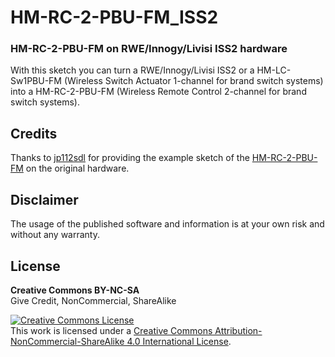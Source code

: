 # HM-RC-2-PBU-FM_ISS2

### HM-RC-2-PBU-FM on RWE/Innogy/Livisi ISS2 hardware

With this sketch you can turn a RWE/Innogy/Livisi ISS2 or a HM-LC-Sw1PBU-FM (Wireless Switch Actuator 1-channel for
brand switch systems) into a HM-RC-2-PBU-FM (Wireless Remote Control 2-channel for
brand switch systems).

## Credits

Thanks to [jp112sdl](https://github.com/jp112sdl) for providing the example sketch of the [HM-RC-2-PBU-FM](https://github.com/jp112sdl/Beispiel_AskSinPP/blob/master/examples/HM-RC-2-PBU-FM/HM-RC-2-PBU-FM.ino) on the original hardware.

## Disclaimer

The usage of the published software and information is at your own risk and without any warranty.

## License

**Creative Commons BY-NC-SA**<br>
Give Credit, NonCommercial, ShareAlike

<a rel="license" href="http://creativecommons.org/licenses/by-nc-sa/4.0/"><img alt="Creative Commons License" style="border-width:0" src="https://mirrors.creativecommons.org/presskit/buttons/88x31/svg/by-nc-sa.eu.svg" /></a><br />This work is licensed under a <a rel="license" href="http://creativecommons.org/licenses/by-nc-sa/4.0/">Creative Commons Attribution-NonCommercial-ShareAlike 4.0 International License</a>.
